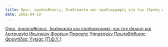 ```yaml
---
title: Οροι, προϋποθέσεις, διαδικασία και προδιαγραφές για την ίδρυση και λειτουργία Ιδιωτικών Φορέων Παροχής Υπηρεσιών Πρωτοβάθµιας Φροντίδας Υγείας (Π.Φ.Υ.) 
date: 2001-04-10
---
```


[Οροι, προϋποθέσεις, διαδικασία και προδιαγραφές για την ίδρυση και λειτουργία Ιδιωτικών Φορέων Παροχής Υπηρεσιών Πρωτοβάθµιας Φροντίδας Υγείας (Π.Φ.Υ.) ]({{site.baseurl}}/files/docs/5.pdf)
